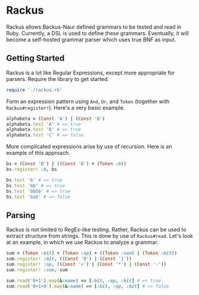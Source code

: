 # Rackus
Rackus allows Backus-Naur defined grammars to be tested and read
in Ruby. Currently, a DSL is used to define these grammars. Eventually,
it will become a self-hosted grammar parser which uses true BNF as input.

## Getting Started
Rackus is a lot like Regular Expressions, except more appropriate for
parsers. Require the library to get started.

```ruby
require './rackus.rb'
```

Form an expression pattern using `And`, `Or`, and `Token` 
(together with `Rackus#register!`). Here's a very basic example.

```ruby
alphabeta = (Const 'A') | (Const 'B')
alphabeta.test 'A' # => true
alphabeta.test 'B' # => true
alphabeta.test 'C' # => false
```

More complicated expressions arise by use of recursion. Here is an example
of this approach.

```ruby
bs = (Const 'B') | ((Const 'B') + (Token :b))
bs.register! :b, bs

bs.test 'b' # => true
bs.test 'bb' # => true
bs.test 'bbbb' # => true
bs.test 'bab' # => false
```

## Parsing
Rackus is not limited to RegEx-like testing. Rather, Rackus can be used
to extract structure from strings. This is done by use of `Rackus#read`.
Let's look at an example, in which we use Rackus to analyze a grammar.

```ruby
sum = (Token :bit) + (Token :op) + ((Token :sum) | (Token :bit))
sum.register! :bit, ((Const '0') | (Const '1'))
sum.register! :op, ((Const '+') | (Const '*') | (Const '-'))
sum.register! :sum, sum

sum.read('0+1').map(&:name) == [:bit, :op, :bit] # => true
sum.read('0+1+0').map(&:name) == [:bit, :op, :bit] # => false
```


